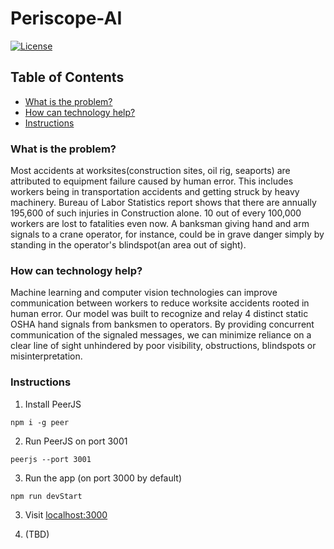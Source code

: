 # Periscope-AI

[![License](https://img.shields.io/badge/License-Apache2-blue.svg)](https://www.apache.org/licenses/LICENSE-2.0)

## Table of Contents

- [What is the problem?](#what-is-the-problem)
- [How can technology help?](#how-can-technology-help)
- [Instructions](#instructions)

### What is the problem?

Most accidents at worksites(construction sites, oil rig, seaports) are attributed to equipment failure caused by human error.
This includes workers being in transportation accidents and getting struck by heavy machinery.
Bureau of Labor Statistics report shows that there are annually 195,600 of such injuries in Construction alone. 10 out of every 100,000 workers are lost to fatalities even now.
A banksman giving hand and arm signals to a crane operator, for instance, could be in grave danger simply by standing in the operator's blindspot(an area out of sight).

### How can technology help?

Machine learning and computer vision technologies can improve communication between workers to reduce worksite accidents rooted in human error.
Our model was built to recognize and relay 4 distinct static OSHA hand signals from banksmen to operators.
By providing concurrent communication of the signaled messages, we can minimize reliance on a clear line of sight unhindered by poor visibility, obstructions, blindspots or misinterpretation.

### Instructions

1. Install PeerJS
```
npm i -g peer
```

2. Run PeerJS on port 3001
```
peerjs --port 3001
```

3. Run the app (on port 3000 by default)
```
npm run devStart
```

3. Visit [localhost:3000](localhost:3000)

4. (TBD)
